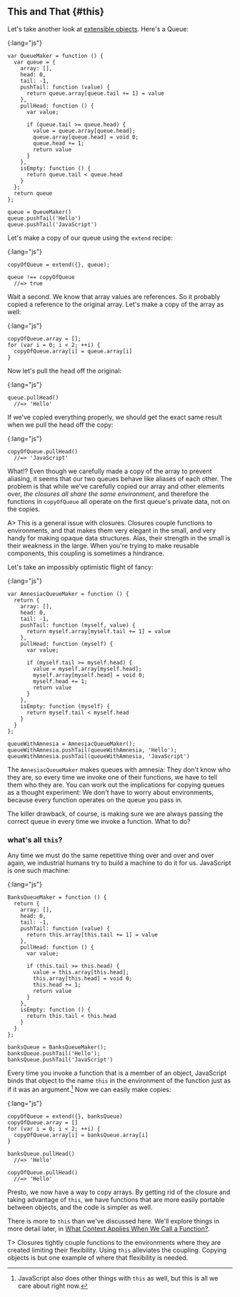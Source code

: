 ## This and That {#this}

Let's take another look at [extensible objects](#extensible). Here's a Queue:

{:lang="js"}
~~~~~~~~
var QueueMaker = function () {
  var queue = {
    array: [],
    head: 0,
    tail: -1,
    pushTail: function (value) {
      return queue.array[queue.tail += 1] = value
    },
    pullHead: function () {
      var value;

      if (queue.tail >= queue.head) {
        value = queue.array[queue.head];
        queue.array[queue.head] = void 0;
        queue.head += 1;
        return value
      }
    },
    isEmpty: function () {
      return queue.tail < queue.head
    }
  };
  return queue
};

queue = QueueMaker()
queue.pushTail('Hello')
queue.pushTail('JavaScript')
~~~~~~~~

Let's make a copy of our queue using the `extend` recipe:

{:lang="js"}
~~~~~~~~
copyOfQueue = extend({}, queue);

queue !== copyOfQueue
  //=> true
~~~~~~~~

Wait a second. We know that array values are references. So it probably copied a reference to the original array. Let's make a copy of the array as well:

{:lang="js"}
~~~~~~~~
copyOfQueue.array = [];
for (var i = 0; i < 2; ++i) {
  copyOfQueue.array[i] = queue.array[i]
}
~~~~~~~~

Now let's pull the head off the original:

{:lang="js"}
~~~~~~~~
queue.pullHead()
  //=> 'Hello'
~~~~~~~~

If we've copied everything properly, we should get the exact same result when we pull the head off the copy:

{:lang="js"}
~~~~~~~~
copyOfQueue.pullHead()
  //=> 'JavaScript'
~~~~~~~~

What!? Even though we carefully made a copy of the array to prevent aliasing, it seems that our two queues behave like aliases of each other. The problem is that while we've carefully copied our array and other elements over, *the closures all share the same environment*, and therefore the functions in `copyOfQueue` all operate on the first queue's private data, not on the copies.

A> This is a general issue with closures. Closures couple functions to environments, and that makes them very elegant in the small, and very handy for making opaque data structures. Alas, their strength in the small is their weakness in the large. When you're trying to make reusable components, this coupling is sometimes a hindrance.

Let's take an impossibly optimistic flight of fancy:

{:lang="js"}
~~~~~~~~
var AmnesiacQueueMaker = function () {
  return {
    array: [],
    head: 0,
    tail: -1,
    pushTail: function (myself, value) {
      return myself.array[myself.tail += 1] = value
    },
    pullHead: function (myself) {
      var value;

      if (myself.tail >= myself.head) {
        value = myself.array[myself.head];
        myself.array[myself.head] = void 0;
        myself.head += 1;
        return value
      }
    },
    isEmpty: function (myself) {
      return myself.tail < myself.head
    }
  }
};

queueWithAmnesia = AmnesiacQueueMaker();
queueWithAmnesia.pushTail(queueWithAmnesia, 'Hello');
queueWithAmnesia.pushTail(queueWithAmnesia, 'JavaScript')
~~~~~~~~

The `AmnesiacQueueMaker` makes queues with amnesia: They don't know who they are, so every time we invoke one of their functions, we have to tell them who they are. You can work out the implications for copying queues as a thought experiment: We don't have to worry about environments, because every function operates on the queue you pass in.

The killer drawback, of course, is making sure we are always passing the correct queue in every time we invoke a function. What to do?

### what's all `this`?

Any time we must do the same repetitive thing over and over and over again, we industrial humans try to build a machine to do it for us. JavaScript is one such machine:

{:lang="js"}
~~~~~~~~
BanksQueueMaker = function () {
  return {
    array: [],
    head: 0,
    tail: -1,
    pushTail: function (value) {
      return this.array[this.tail += 1] = value
    },
    pullHead: function () {
      var value;

      if (this.tail >= this.head) {
        value = this.array[this.head];
        this.array[this.head] = void 0;
        this.head += 1;
        return value
      }
    },
    isEmpty: function () {
      return this.tail < this.head
    }
  }
};

banksQueue = BanksQueueMaker();
banksQueue.pushTail('Hello');
banksQueue.pushTail('JavaScript')
~~~~~~~~

Every time you invoke a function that is a member of an object, JavaScript binds that object to the name `this` in the environment of the function just as if it was an argument.[^this] Now we can easily make copies:

{:lang="js"}
~~~~~~~~
copyOfQueue = extend({}, banksQueue)
copyOfQueue.array = []
for (var i = 0; i < 2; ++i) {
  copyOfQueue.array[i] = banksQueue.array[i]
}

banksQueue.pullHead()
  //=> 'Hello'

copyOfQueue.pullHead()
  //=> 'Hello'
~~~~~~~~

Presto, we now have a way to copy arrays. By getting rid of the closure and taking advantage of `this`, we have functions that are more easily portable between objects, and the code is simpler as well.

There is more to `this` than we've discussed here. We'll explore things in more detail later, in [What Context Applies When We Call a Function?](#context).

T> Closures tightly couple functions to the environments where they are created limiting their flexibility. Using `this` alleviates the coupling. Copying objects is but one example of where that flexibility is needed.

[^this]: JavaScript also does other things with `this` as well, but this is all we care about right now.
